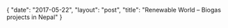 {
   "date": "2017-05-22",
   "layout": "post",
   "title": "Renewable World – Biogas projects in Nepal"
}

